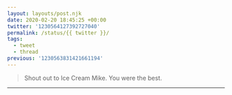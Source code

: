 ```yaml
---
layout: layouts/post.njk
date: 2020-02-20 18:45:25 +00:00
twitter: '1230564127392727040'
permalink: /status/{{ twitter }}/
tags: 
  - tweet
  - thread
previous: '1230563831421661194'
---
```


> Shout out to Ice Cream Mike. You were the best.

---
